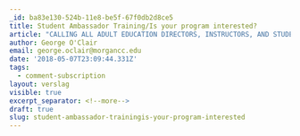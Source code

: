 ```yaml
---
_id: ba83e130-524b-11e8-be5f-67f0db2d8ce5
title: Student Ambassador Training/Is your program interested?
article: "CALLING ALL ADULT EDUCATION DIRECTORS, INSTRUCTORS, AND STUDENT LEADERS\r\nAdult Education Ambassadors\r\nTrain the Trainer\r\nCAEPA Pre-Conference Session Monday, October 22, 2018\r\n\r\nAmbassadors become representational leaders by\r\ndeveloping their voice so they can effectively\r\nrepresent other students and take action for social\r\nchange on issues they care about.\r\n\r\nCAEPA’s Student Ambassadors Task Force wants to\r\nestablish teams of trainers from programs around the\r\nstate:\r\nDirector/Administrator + Staff/Instructor +\r\nStudent Leader\r\n\r\nAmbassador Training 4 Components\r\n● Awareness – statistics and research about the value of adult basic education\r\n● Stories – most powerful tool to affect change\r\n● Public speaking – message and delivery\r\n● Meeting with officials – planning, practicing, facilitating meetings with people in \r\npower\r\n\r\nGoals\r\n● Develop role and identity as a representational leader\r\n● Provide students with skills for college & career success\r\n● Increase visibility of adult education\r\n● Offer networking for students – current and alumni\r\n● Heighten the impact of Educate & Elevate with trained student leaders who are \r\nready to deliver their powerful stories\r\nFor more information contact\r\n\t                                     caepaboard@googlegroups.com"
author: George O'Clair
email: george.oclair@morgancc.edu
date: '2018-05-07T23:09:44.331Z'
tags:
  - comment-subscription
layout: verslag
visible: true
excerpt_separator: <!--more-->
draft: true
slug: student-ambassador-trainingis-your-program-interested
---
```

 
